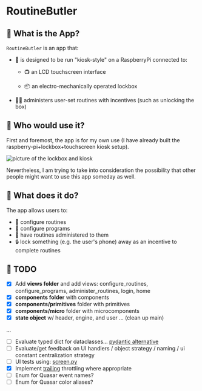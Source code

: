 # RoutineButler

## 👾 What is the App?

`RoutineButler` is an app that:

- 🥧 is designed to be run "kiosk-style" on a RaspberryPi connected to:

  - 📺 an LCD touchscreen interface

  - 📦 an electro-mechanically operated lockbox

- 🏋️‍♀️ administers user-set routines with incentives (such as unlocking the box)

## 👾 Who would use it?

First and foremost, the app is for my own use (I have already built the raspberry-pi+lockbox+touchscreen kiosk setup).

![picture of the lockbox and kiosk](https://i.imgur.com/64x0Byw.jpeg)

Nevertheless, I am trying to take into consideration the possibility that other people might want to use this app someday as well.

## 👾 What does it do?

The app allows users to:

- 📝 configure routines
- 📝 configure programs
- 💪 have routines administered to them
- 🔒 lock something (e.g. the user's phone) away as an incentive to complete routines

## 👾 TODO

- [x] Add **views folder** and add views: configure_routines, configure_programs, administer_routines, login, home
- [x] **components folder** with components
- [x] **components/primitives** folder with primitives
- [x] **components/micro** folder with microcomponents
- [x] **state object** w/ header, engine, and user ... (clean up main)

...

- [ ] Evaluate typed dict for dataclasses... [pydantic alternative](https://roman.pt/posts/pydantic-in-sqlalchemy-fields/)
- [ ] Evaluate/get feedback on UI handlers / object strategy / naming / ui constant centralization strategy
- [ ] UI tests using: [screen.py](https://github.com/zauberzeug/nicegui/blob/main/tests/screen.py#L85)
- [x] Implement [trailing](https://nicegui.io/documentation/slider#throttle_events_with_leading_and_trailing_options) throttling where appropriate
- [ ] Enum for Quasar event names?
- [ ] Enum for Quasar color aliases?

